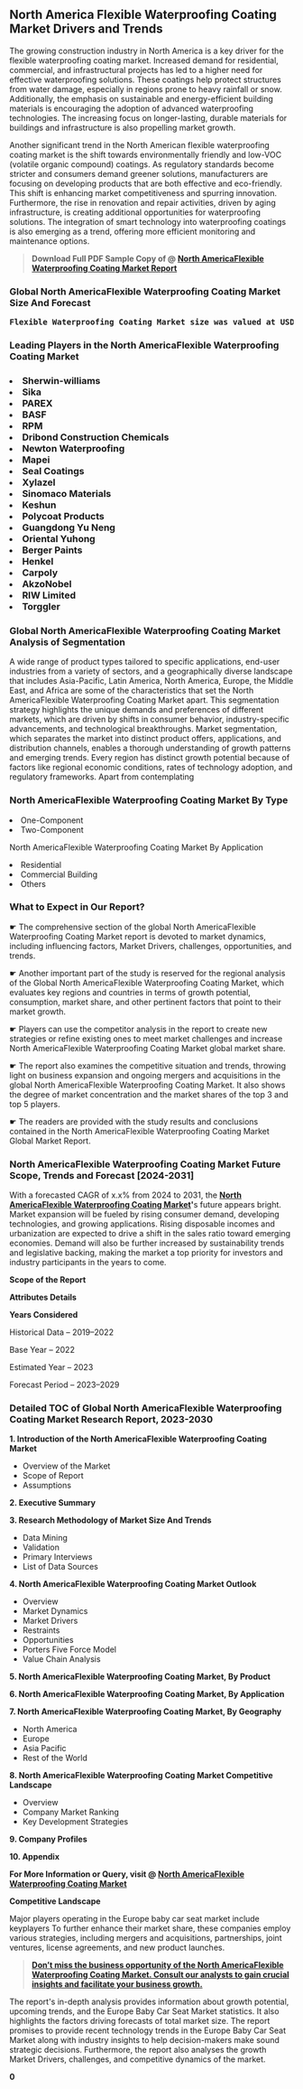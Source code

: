 <p> <h2>North America Flexible Waterproofing Coating Market Drivers and Trends</h2><p>The growing construction industry in North America is a key driver for the flexible waterproofing coating market. Increased demand for residential, commercial, and infrastructural projects has led to a higher need for effective waterproofing solutions. These coatings help protect structures from water damage, especially in regions prone to heavy rainfall or snow. Additionally, the emphasis on sustainable and energy-efficient building materials is encouraging the adoption of advanced waterproofing technologies. The increasing focus on longer-lasting, durable materials for buildings and infrastructure is also propelling market growth.</p><p>Another significant trend in the North American flexible waterproofing coating market is the shift towards environmentally friendly and low-VOC (volatile organic compound) coatings. As regulatory standards become stricter and consumers demand greener solutions, manufacturers are focusing on developing products that are both effective and eco-friendly. This shift is enhancing market competitiveness and spurring innovation. Furthermore, the rise in renovation and repair activities, driven by aging infrastructure, is creating additional opportunities for waterproofing solutions. The integration of smart technology into waterproofing coatings is also emerging as a trend, offering more efficient monitoring and maintenance options.</p></p><blockquote id="" class=""><strong>Download Full PDF Sample Copy of @&nbsp;<a href="https://www.verifiedmarketreports.com/download-sample/?rid=566918&utm_source=GitHub-Jan&utm_medium=281" target="_blank">North AmericaFlexible Waterproofing Coating Market Report</a>&nbsp;&nbsp;</strong></blockquote><h3 id="" class=""><strong>Global&nbsp;North AmericaFlexible Waterproofing Coating Market Size And Forecast</strong></h3><pre class="reader-text-block__code-block"><strong>Flexible Waterproofing Coating Market size was valued at USD 8.5 Billion in 2022 and is projected to reach USD 13.2 Billion by 2030, growing at a CAGR of 6.3% from 2024 to 2030.</strong></pre><h3 id="" class="">Leading Players in the&nbsp;North AmericaFlexible Waterproofing Coating Market</h3><h3 class=""></Li><Li>Sherwin-williams</Li><Li> Sika</Li><Li> PAREX</Li><Li> BASF</Li><Li> RPM</Li><Li> Dribond Construction Chemicals</Li><Li> Newton Waterproofing</Li><Li> Mapei</Li><Li> Seal Coatings</Li><Li> Xylazel</Li><Li> Sinomaco Materials</Li><Li> Keshun</Li><Li> Polycoat Products</Li><Li> Guangdong Yu Neng</Li><Li> Oriental Yuhong</Li><Li> Berger Paints</Li><Li> Henkel</Li><Li> Carpoly</Li><Li> AkzoNobel</Li><Li> RIW Limited</Li><Li> Torggler</h3><h3 id="" class="">Global&nbsp;North AmericaFlexible Waterproofing Coating Market Analysis of Segmentation</h3><p id="" class="">A wide range of product types tailored to specific applications, end-user industries from a variety of sectors, and a geographically diverse landscape that includes Asia-Pacific, Latin America, North America, Europe, the Middle East, and Africa are some of the characteristics that set the North AmericaFlexible Waterproofing Coating Market apart. This segmentation strategy highlights the unique demands and preferences of different markets, which are driven by shifts in consumer behavior, industry-specific advancements, and technological breakthroughs. Market segmentation, which separates the market into distinct product offers, applications, and distribution channels, enables a thorough understanding of growth patterns and emerging trends. Every region has distinct growth potential because of factors like regional economic conditions, rates of technology adoption, and regulatory frameworks. Apart from contemplating</p><h3 id="" class="">North AmericaFlexible Waterproofing Coating Market&nbsp;By Type</h3><p></Li><Li>One-Component</Li><Li> Two-Component</p><div class="" data-test-id=""><p>North AmericaFlexible Waterproofing Coating Market&nbsp;By Application</p></div><p class=""></Li><Li>Residential</Li><Li> Commercial Building</Li><Li> Others</p><div class="" data-test-id=""><h3><span class="">What to Expect in Our Report?</span></h3></div><div class="" data-test-id=""><p><span class="">☛ The comprehensive section of the global North AmericaFlexible Waterproofing Coating Market report is devoted to market dynamics, including influencing factors, Market Drivers, challenges, opportunities, and trends.</span></p></div><div class="" data-test-id=""><p><span class="">☛ Another important part of the study is reserved for the regional analysis of the Global North AmericaFlexible Waterproofing Coating Market, which evaluates key regions and countries in terms of growth potential, consumption, market share, and other pertinent factors that point to their market growth.</span></p></div><div class="" data-test-id=""><p><span class="">☛ Players can use the competitor analysis in the report to create new strategies or refine existing ones to meet market challenges and increase North AmericaFlexible Waterproofing Coating Market global market share.</span></p></div><div class="" data-test-id=""><p><span class="">☛ The report also examines the competitive situation and trends, throwing light on business expansion and ongoing mergers and acquisitions in the global North AmericaFlexible Waterproofing Coating Market. It also shows the degree of market concentration and the market shares of the top 3 and top 5 players.</span></p></div><div class="" data-test-id=""><p><span class="">☛ The readers are provided with the study results and conclusions contained in the North AmericaFlexible Waterproofing Coating Market Global Market Report.</span></p></div><div class="" data-test-id=""><h3><span class="">North AmericaFlexible Waterproofing Coating Market Future Scope, Trends and Forecast [2024-2031]</span></h3></div><div class="" data-test-id=""><p><span class="">With a forecasted CAGR of x.x% from 2024 to 2031, the <strong><a href="https://www.verifiedmarketreports.com/download-sample/?rid=566918&utm_source=GitHub-Jan&utm_medium=281" target="_blank">North AmericaFlexible Waterproofing Coating Market</a>'</strong>s future appears bright. Market expansion will be fueled by rising consumer demand, developing technologies, and growing applications. Rising disposable incomes and urbanization are expected to drive a shift in the sales ratio toward emerging economies. Demand will also be further increased by sustainability trends and legislative backing, making the market a top priority for investors and industry participants in the years to come.</span></p><p id="ember66" class="ember-view reader-text-block__paragraph"><strong>Scope of the Report</strong></p><p id="ember67" class="ember-view reader-text-block__paragraph"><strong>Attributes Details</strong></p><p id="ember68" class="ember-view reader-text-block__paragraph"><strong>Years Considered</strong></p><p id="ember69" class="ember-view reader-text-block__paragraph">Historical Data &ndash; 2019&ndash;2022</p><p id="ember70" class="ember-view reader-text-block__paragraph">Base Year &ndash; 2022</p><p id="ember71" class="ember-view reader-text-block__paragraph">Estimated Year &ndash; 2023</p><p id="ember72" class="ember-view reader-text-block__paragraph">Forecast Period &ndash; 2023&ndash;2029</p></div><h3 id="" class="">Detailed TOC of Global North AmericaFlexible Waterproofing Coating Market Research Report, 2023-2030</h3><p id="" class=""><strong>1. Introduction of the North AmericaFlexible Waterproofing Coating Market</strong></p><ul><li>Overview of the Market</li><li>Scope of Report</li><li>Assumptions</li></ul><p id="" class=""><strong>2. Executive Summary</strong></p><p id="" class=""><strong>3. Research Methodology of Market Size And Trends</strong></p><ul><li>Data Mining</li><li>Validation</li><li>Primary Interviews</li><li>List of Data Sources</li></ul><p id="" class=""><strong>4. North AmericaFlexible Waterproofing Coating Market Outlook</strong></p><ul><li>Overview</li><li>Market Dynamics</li><li>Market Drivers</li><li>Restraints</li><li>Opportunities</li><li>Porters Five Force Model</li><li>Value Chain Analysis</li></ul><p id="" class=""><strong>5. North AmericaFlexible Waterproofing Coating Market, By Product</strong></p><p id="" class=""><strong>6. North AmericaFlexible Waterproofing Coating Market, By Application</strong></p><p id="" class=""><strong>7. North AmericaFlexible Waterproofing Coating Market, By Geography</strong></p><ul><li>North America</li><li>Europe</li><li>Asia Pacific</li><li>Rest of the World</li></ul><p id="" class=""><strong>8. North AmericaFlexible Waterproofing Coating Market Competitive Landscape</strong></p><ul><li>Overview</li><li>Company Market Ranking</li><li>Key Development Strategies</li></ul><p id="" class=""><strong>9. Company Profiles</strong></p><p id="" class=""><strong>10. Appendix</strong></p><p><strong>For More Information or Query, visit&nbsp;@ <a href="https://www.verifiedmarketreports.com/product/flexible-waterproofing-coating-market/" target="_blank">North AmericaFlexible Waterproofing Coating Market</a></strong></p><p id="ember61" class="ember-view reader-text-block__paragraph"><strong>Competitive Landscape</strong></p><p id="ember62" class="ember-view reader-text-block__paragraph">Major players operating in the Europe baby car seat market include keyplayers To further enhance their market share, these companies employ various strategies, including mergers and acquisitions, partnerships, joint ventures, license agreements, and new product launches.</p><blockquote id="ember63" class="ember-view reader-text-block__blockquote"><strong><a href="https://www.verifiedmarketreports.com/download-sample/?rid=566918&utm_source=GitHub-Jan&utm_medium=281" target="_blank">Don&rsquo;t miss the business opportunity of the North AmericaFlexible Waterproofing Coating Market. Consult our analysts to gain crucial insights and facilitate your business growth.</a></strong></blockquote><p id="ember64" class="ember-view reader-text-block__paragraph">The report's in-depth analysis provides information about growth potential, upcoming trends, and the Europe Baby Car Seat Market statistics. It also highlights the factors driving forecasts of total market size. The report promises to provide recent technology trends in the Europe Baby Car Seat Market along with industry insights to help decision-makers make sound strategic decisions. Furthermore, the report also analyses the growth Market Drivers, challenges, and competitive dynamics of the market.</p><p class="ember-view reader-text-block__paragraph"><strong>0</strong></p>
